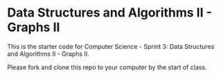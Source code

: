 # Data Structures and Algorithms II - Graphs II

This is the starter code for Computer Science - Sprint 3: Data Structures and Algorithms II - Graphs II.

Please fork and clone this repo to your computer by the start of class.